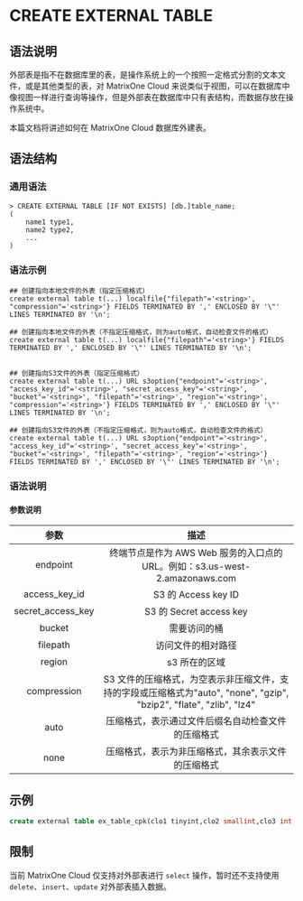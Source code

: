 # **CREATE EXTERNAL TABLE**

## **语法说明**

外部表是指不在数据库里的表，是操作系统上的一个按照一定格式分割的文本文件，或是其他类型的表，对 MatrixOne Cloud 来说类似于视图，可以在数据库中像视图一样进行查询等操作，但是外部表在数据库中只有表结构，而数据存放在操作系统中。

本篇文档将讲述如何在 MatrixOne Cloud 数据库外建表。

## **语法结构**

### 通用语法

```
> CREATE EXTERNAL TABLE [IF NOT EXISTS] [db.]table_name;
(
    name1 type1,
    name2 type2,
    ...
)
```

### 语法示例

```
## 创建指向本地文件的外表（指定压缩格式）
create external table t(...) localfile{"filepath"='<string>', "compression"='<string>'} FIELDS TERMINATED BY ',' ENCLOSED BY '\"' LINES TERMINATED BY '\n';

## 创建指向本地文件的外表（不指定压缩格式，则为auto格式，自动检查文件的格式）
create external table t(...) localfile{"filepath"='<string>'} FIELDS TERMINATED BY ',' ENCLOSED BY '\"' LINES TERMINATED BY '\n';


## 创建指向S3文件的外表（指定压缩格式）
create external table t(...) URL s3option{"endpoint"='<string>', "access_key_id"='<string>', "secret_access_key"='<string>', "bucket"='<string>', "filepath"='<string>', "region"='<string>', "compression"='<string>'} FIELDS TERMINATED BY ',' ENCLOSED BY '\"' LINES TERMINATED BY '\n';

## 创建指向S3文件的外表（不指定压缩格式，则为auto格式，自动检查文件的格式）
create external table t(...) URL s3option{"endpoint"='<string>', "access_key_id"='<string>', "secret_access_key"='<string>', "bucket"='<string>', "filepath"='<string>', "region"='<string>'} FIELDS TERMINATED BY ',' ENCLOSED BY '\"' LINES TERMINATED BY '\n';
```

### 语法说明

#### 参数说明

|参数 | 描述|
|:-:|:-:|
|endpoint|终端节点是作为 AWS Web 服务的入口点的 URL。例如：s3.us-west-2.amazonaws.com|
|access_key_id| S3 的 Access key ID|
|secret_access_key| S3 的 Secret access key|
|bucket| 需要访问的桶|
|filepath| 访问文件的相对路径 |
|region| s3 所在的区域|
|compression| S3 文件的压缩格式，为空表示非压缩文件，支持的字段或压缩格式为"auto", "none", "gzip", "bzip2", "flate", "zlib", "lz4"|
|auto|压缩格式，表示通过文件后缀名自动检查文件的压缩格式|
|none|压缩格式，表示为非压缩格式，其余表示文件的压缩格式|

## 示例

```sql
create external table ex_table_cpk(clo1 tinyint,clo2 smallint,clo3 int,clo4 bigint,clo5 tinyint unsigned,clo6 smallint unsigned,clo7 int unsigned,clo8 bigint unsigned,col9 float,col10 double,col11 varchar(255),col12 Date,col13 DateTime,col14 timestamp,col15 bool,col16 decimal(5,2),col17 text,col18 varchar(255),col19 varchar(255),col20 varchar(255))infile{"filepath"='$resources/external_table_file/cpk_table_1.csv'} ;
```

## **限制**

当前 MatrixOne Cloud 仅支持对外部表进行 `select` 操作，暂时还不支持使用 `delete`、`insert`、`update` 对外部表插入数据。
